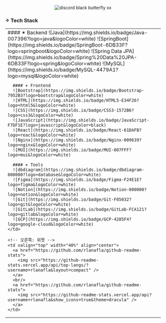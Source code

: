 <div align="center">
  
![discord black butterfly xx](https://github.com/user-attachments/assets/e5e36620-d00c-4a44-af0c-87a9a2523cb2)

</div>

### ✧ Tech Stack

<table>
  <tr>
    <!-- 왼쪽: 기술 스택 -->
    <td valign="top" width="60%">
      #### ✶ Backend  
      ![Java](https://img.shields.io/badge/Java-007396?logo=java&logoColor=white)  
      ![SpringBoot](https://img.shields.io/badge/SpringBoot-6DB33F?logo=springboot&logoColor=white)  
      ![Spring Data JPA](https://img.shields.io/badge/Spring%20Data%20JPA-6DB33F?logo=spring&logoColor=white)  
      ![MySQL](https://img.shields.io/badge/MySQL-4479A1?logo=mysql&logoColor=white)  
      
      #### ✶ Frontend  
      ![Bootstrap](https://img.shields.io/badge/Bootstrap-7952B3?logo=bootstrap&logoColor=white)  
      ![HTML](https://img.shields.io/badge/HTML5-E34F26?logo=html5&logoColor=white)  
      ![CSS](https://img.shields.io/badge/CSS3-1572B6?logo=css3&logoColor=white)  
      ![JavaScript](https://img.shields.io/badge/JavaScript-F7DF1E?logo=javascript&logoColor=black)  
      ![React](https://img.shields.io/badge/React-61DAFB?logo=react&logoColor=white)  
      ![Nginx](https://img.shields.io/badge/Nginx-009639?logo=nginx&logoColor=white)  
      ![MUI](https://img.shields.io/badge/MUI-007FFF?logo=mui&logoColor=white)  
      
      #### ✶ Tools  
      ![dbdiagram](https://img.shields.io/badge/dbdiagram-000000?logo=database&logoColor=white)  
      ![Figma](https://img.shields.io/badge/Figma-F24E1E?logo=figma&logoColor=white)  
      ![Notion](https://img.shields.io/badge/Notion-000000?logo=notion&logoColor=white)  
      ![Git](https://img.shields.io/badge/Git-F05032?logo=git&logoColor=white)  
      ![GitLab](https://img.shields.io/badge/GitLab-FCA121?logo=gitlab&logoColor=white)  
      ![GCP](https://img.shields.io/badge/GCP-4285F4?logo=google-cloud&logoColor=white)  
    </td>

    <!-- 오른쪽: 위젯 -->
    <td valign="top" width="40%" align="center">
      <a href="https://github.com/rlanafla/github-readme-stats">
        <img src="https://github-readme-stats.vercel.app/api/top-langs/?username=rlanafla&layout=compact" />
      </a>
      <br/>
      <a href="https://github.com/rlanafla/github-readme-stats">
        <img src="https://github-readme-stats.vercel.app/api?username=rlanafla&show_icons=true&theme=dracula" />
      </a>
    </td>
  </tr>
</table>
